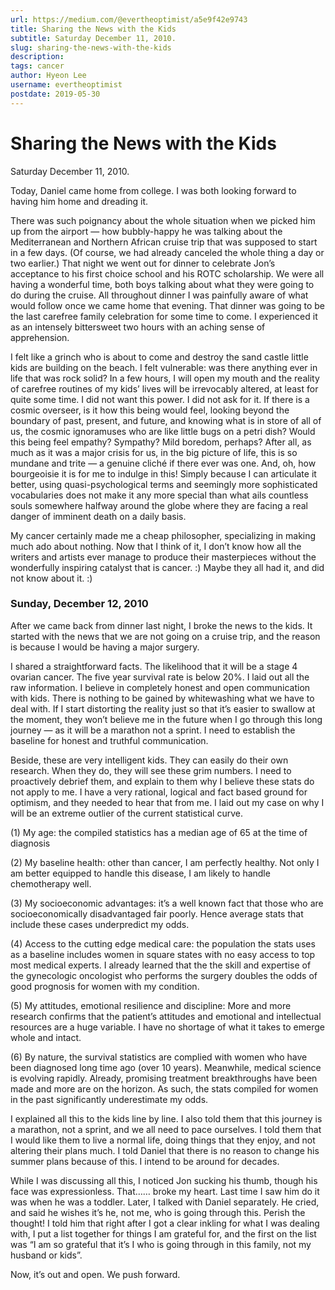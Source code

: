 ```yaml
---
url: https://medium.com/@evertheoptimist/a5e9f42e9743
title: Sharing the News with the Kids
subtitle: Saturday December 11, 2010.
slug: sharing-the-news-with-the-kids
description: 
tags: cancer
author: Hyeon Lee
username: evertheoptimist
postdate: 2019-05-30
---
```


# Sharing the News with the Kids

Saturday December 11, 2010.

Today, Daniel came home from college. I was both looking forward to having him home and dreading it.

There was such poignancy about the whole situation when we picked him up from the airport — how bubbly-happy he was talking about the Mediterranean and Northern African cruise trip that was supposed to start in a few days. (Of course, we had already canceled the whole thing a day or two earlier.) That night we went out for dinner to celebrate Jon’s acceptance to his first choice school and his ROTC scholarship. We were all having a wonderful time, both boys talking about what they were going to do during the cruise. All throughout dinner I was painfully aware of what would follow once we came home that evening. That dinner was going to be the last carefree family celebration for some time to come. I experienced it as an intensely bittersweet two hours with an aching sense of apprehension.

I felt like a grinch who is about to come and destroy the sand castle little kids are building on the beach. I felt vulnerable: was there anything ever in life that was rock solid? In a few hours, I will open my mouth and the reality of carefree routines of my kids’ lives will be irrevocably altered, at least for quite some time. I did not want this power. I did not ask for it. If there is a cosmic overseer, is it how this being would feel, looking beyond the boundary of past, present, and future, and knowing what is in store of all of us, the cosmic ignoramuses who are like little bugs on a petri dish? Would this being feel empathy? Sympathy? Mild boredom, perhaps? After all, as much as it was a major crisis for us, in the big picture of life, this is so mundane and trite — a genuine cliché if there ever was one. And, oh, how bourgeoisie it is for me to indulge in this! Simply because I can articulate it better, using quasi-psychological terms and seemingly more sophisticated vocabularies does not make it any more special than what ails countless souls somewhere halfway around the globe where they are facing a real danger of imminent death on a daily basis.

My cancer certainly made me a cheap philosopher, specializing in making much ado about nothing. Now that I think of it, I don’t know how all the writers and artists ever manage to produce their masterpieces without the wonderfully inspiring catalyst that is cancer. :) Maybe they all had it, and did not know about it. :)

### Sunday, December 12, 2010

After we came back from dinner last night, I broke the news to the kids. It started with the news that we are not going on a cruise trip, and the reason is because I would be having a major surgery.

I shared a straightforward facts. The likelihood that it will be a stage 4 ovarian cancer. The five year survival rate is below 20%. I laid out all the raw information. I believe in completely honest and open communication with kids. There is nothing to be gained by whitewashing what we have to deal with. If I start distorting the reality just so that it’s easier to swallow at the moment, they won’t believe me in the future when I go through this long journey — as it will be a marathon not a sprint. I need to establish the baseline for honest and truthful communication.

Beside, these are very intelligent kids. They can easily do their own research. When they do, they will see these grim numbers. I need to proactively debrief them, and explain to them why I believe these stats do not apply to me. I have a very rational, logical and fact based ground for optimism, and they needed to hear that from me. I laid out my case on why I will be an extreme outlier of the current statistical curve.

(1) My age: the compiled statistics has a median age of 65 at the time of diagnosis

(2) My baseline health: other than cancer, I am perfectly healthy. Not only I am better equipped to handle this disease, I am likely to handle chemotherapy well.

(3) My socioeconomic advantages: it’s a well known fact that those who are socioeconomically disadvantaged fair poorly. Hence average stats that include these cases underpredict my odds.

(4) Access to the cutting edge medical care: the population the stats uses as a baseline includes women in square states with no easy access to top most medical experts. I already learned that the the skill and expertise of the gynecologic oncologist who performs the surgery doubles the odds of good prognosis for women with my condition.

(5) My attitudes, emotional resilience and discipline: More and more research confirms that the patient’s attitudes and emotional and intellectual resources are a huge variable. I have no shortage of what it takes to emerge whole and intact.

(6) By nature, the survival statistics are complied with women who have been diagnosed long time ago (over 10 years). Meanwhile, medical science is evolving rapidly. Already, promising treatment breakthroughs have been made and more are on the horizon. As such, the stats compiled for women in the past significantly underestimate my odds.

I explained all this to the kids line by line. I also told them that this journey is a marathon, not a sprint, and we all need to pace ourselves. I told them that I would like them to live a normal life, doing things that they enjoy, and not altering their plans much. I told Daniel that there is no reason to change his summer plans because of this. I intend to be around for decades.

While I was discussing all this, I noticed Jon sucking his thumb, though his face was expressionless. That…… broke my heart. Last time I saw him do it was when he was a toddler. Later, I talked with Daniel separately. He cried, and said he wishes it’s he, not me, who is going through this. Perish the thought! I told him that right after I got a clear inkling for what I was dealing with, I put a list together for things I am grateful for, and the first on the list was “I am so grateful that it’s I who is going through in this family, not my husband or kids”.

Now, it’s out and open. We push forward.


